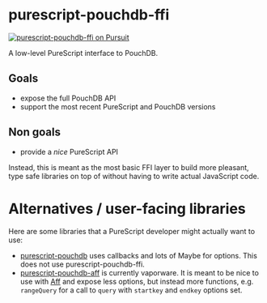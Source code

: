 # purescript-pouchdb-ffi
<a href="https://pursuit.purescript.org/packages/purescript-pouchdb-ffi">
  <img src="https://pursuit.purescript.org/packages/purescript-pouchdb-ffi/badge"
       alt="purescript-pouchdb-ffi on Pursuit">
  </img>
</a>

A low-level PureScript interface to PouchDB.

## Goals

  - expose the full PouchDB API
  - support the most recent PureScript and PouchDB versions

## Non goals

  - provide a *nice* PureScript API

Instead, this is meant as the most basic FFI layer to build more pleasant, type safe libraries on top of without having to write actual JavaScript code.

# Alternatives / user-facing libraries

Here are some libraries that a PureScript developer might actually want to use:

  - [purescript-pouchdb](https://github.com/brakmic/purescript-pouchdb) uses callbacks and lots of Maybe for options. This does not use purescript-pouchdb-ffi.
  - [purescript-pouchdb-aff](https://github.com/fehrenbach/purescript-pouchdb-aff) is currently vaporware. It is meant to be nice to use with [Aff](https://github.com/slamdata/purescript-aff) and expose less options, but instead more functions, e.g. `rangeQuery` for a call to `query` with `startkey` and `endkey` options set.
